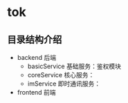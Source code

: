 # tok
## 目录结构介绍
- backend 后端
  - basicService 基础服务：鉴权模块
  - coreService 核心服务：
  - imService 即时通讯服务：
- frontend 前端
